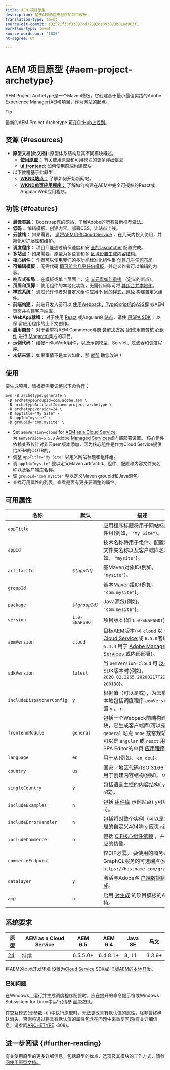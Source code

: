 ```yaml
---
title: AEM 项目原型
description: 基于AEM的应用程序的项目模板
translation-type: tm+mt
source-git-commit: e32521f35f33897cd72892de393073b01ad963f1
workflow-type: tm+mt
source-wordcount: '1035'
ht-degree: 6%

---
```



# AEM 项目原型 {#aem-project-archetype}

AEM Project Archetype是一个Maven模板，它创建基于最小最佳实践的Adobe Experience Manager(AEM)项目，作为网站的起点。

>[!TIP]
>
>最新的AEM Project Archetype [可在GitHub上找到](https://github.com/adobe/aem-project-archetype)。

## 资源 {#resources}

* **原型文档(此文档):** 原型体系结构及其不同模块概述。
   * **[使用原型：](using.md)** 有关使用原型和可用模块的更多详细信息
   * **[ui.frontend:](uifrontend.md)** 如何使用前端构建模块
* 以下教程基于此原型：
   * **[WKND站点：](https://docs.adobe.com/content/help/en/experience-manager-learn/getting-started-wknd-tutorial-develop/overview.html)** 了解如何开始新网站。
   * **[WKND单页应用程序：](https://docs.adobe.com/content/help/en/experience-manager-learn/sites/spa-editor/spa-editor-framework-feature-video-use.html)** 了解如何构建在AEM中完全可授权的React或Angular Web应用程序。

## 功能 {#features}

* **最佳实践：** Bootstrap您的网站，了解Adobe的所有最新推荐做法。
* **低码：** 编辑模板、创建内容、部署CSS，让站点上线。
* **云就绪：** 如果需要， [请将AEM用作Cloud Service](https://docs.adobe.com/content/help/en/experience-manager-cloud-service/landing/home.html) ，在几天内投入使用，并简化可扩展性和维护。
* **调度程序：** 项目只能通过确保速度和安 [全的Dispatcher](https://docs.adobe.com/content/help/zh-Hans/experience-manager-dispatcher/using/dispatcher.html) 配置完成。
* **多站点：** 如果需要，原型为多语言和多 [区域设置生成内容结构](https://docs.adobe.com/content/help/en/experience-manager-65/administering/introduction/msm.html)。
* **核心组件：** 作者可以使用我们的多功能标准化组件集 [创建几乎任何布局](/help/introduction.md)。
* **可编辑模板：** 无需代码 [即可组合几乎任何模板](https://docs.adobe.com/content/help/en/experience-manager-learn/sites/page-authoring/template-editor-feature-video-use.html)，并定义作者可以编辑的内容。
* **响应式布局：** 在模板或单个页面上，定 [义元素如何重排](https://docs.adobe.com/content/help/en/experience-manager-cloud-service/sites/authoring/features/responsive-layout.html) （定义的断点）。
* **页眉和页脚：** 使用组件的本地化功能，无需代码即可将 [其组合并本地化](https://docs.adobe.com/content/help/zh-Hans/experience-manager-core-components/using/get-started/localization.html)。
* **样式系统：** 通过允许作者对自定义组件应用不 [同的样式，避免](https://docs.adobe.com/content/help/en/experience-manager-learn/getting-started-wknd-tutorial-develop/style-system.html) 构建自定义组件。
* **前端构建：** 前端开发人员可以 [使用Webpack](uifrontend.md#webpack-dev-server)[、TypeScript和SASS模](uifrontend.md) 拟AEM页面并构建客户端库。
* **WebApp就绪：** 对于使用 [React](uifrontend-react.md) 或Angular的 [站点](uifrontend-angular.md)，请使 [用SPA SDK](https://docs.adobe.com/content/help/en/experience-manager-cloud-service/implementing/headless/spa/developing.html) ，以保 [](https://docs.adobe.com/content/help/en/experience-manager-learn/sites/spa-editor/spa-editor-framework-feature-video-use.html)留应用程序的上下文创作。
* **启用商务：** 对于希望将AEM Commerce与商 [务解决方案](https://docs.adobe.com/content/help/en/experience-manager-cloud-service/commerce/home.html) (如使用商务核 [心组件](https://magento.com/) 进行 [Magento)](https://github.com/adobe/aem-core-cif-components)集成的项目。
* **示例代码：** 结帐HelloWorld组件，以及示例模型、Servlet、过滤器和调度程序。
* **未结来源：** 如果事情不是本该如此，那 [就帮](https://github.com/adobe/aem-core-wcm-components/blob/master/CONTRIBUTING.md) 助您改进！

## 使用

要生成项目，请根据需要调整以下命令行：

```
mvn -B archetype:generate \
 -D archetypeGroupId=com.adobe.aem \
 -D archetypeArtifactId=aem-project-archetype \
 -D archetypeVersion=24 \
 -D appTitle="My Site" \
 -D appId="mysite" \
 -D groupId="com.mysite" \
```

* Set `aemVersion=cloud` for [AEM as a Cloud Service](https://docs.adobe.com/content/help/en/experience-manager-cloud-service/landing/home.html);\
   为 `aemVersion=6.5.0` Adobe [Managed Services](https://github.com/adobe/aem-project-archetype/tree/master/src/main/archetype/dispatcher.ams)或内部部署设置。
核心组件依赖关系仅针对非云aem版本添加，因为核心组件是作为Cloud Service提供给AEM的OOTB的。
* 调整 `appTitle="My Site"` 以定义网站标题和组件组。
* 调 `appId="mysite"` 整以定义Maven artifactId、组件、配置和内容文件夹名称以及客户端库名称。
* 调 `groupId="com.mysite"` 整以定义Maven groupId和Java源包。
* 查找可用属性的列表，查看是否有更多要调整的属性。

## 可用属性

| 名称 | 默认 | 描述 |
--------------------------|----------------|--------------------
| `appTitle` |  | 应用程序标题将用于网站标题和组件组(例如， `"My Site"`)。 |
| `appId` |  | 技术名称将用于组件、配置和内容文件夹名称以及客户端库名称(例如， `"mysite"`)。 |
| `artifactId` | *`${appId}`* | 基Maven对象ID(例如， `"mysite"`)。 |
| `groupId` |  | 基本Maven组ID(例如， `"com.mysite"`)。 |
| `package` | *`${groupId}`* | Java源包(例如， `"com.mysite"`)。 |
| `version` | `1.0-SNAPSHOT` | 项目版本(如 `1.0-SNAPSHOT`)。 |
| `aemVersion` | `cloud` | 目标AEM版本(可 `cloud` 以 [作为Cloud Service](https://docs.adobe.com/content/help/en/experience-manager-cloud-service/landing/home.html);或 `6.5.0`者适 `6.4.4` 用于 [Adobe Managed Services](https://github.com/adobe/aem-project-archetype/tree/master/src/main/archetype/dispatcher.ams) 或内部部署)。 |
| `sdkVersion` | `latest` | 当 `aemVersion=cloud` 可 [以指定](https://docs.adobe.com/content/help/en/experience-manager-cloud-service/implementing/developing/aem-as-a-cloud-service-sdk.html) SDK版本时(例如， `2020.02.2265.20200217T222518Z-200130`)。 |
| `includeDispatcherConfig` | `y` | 根据值（可以是或），为云或AMS/本地包括调度程序 `aemVersion` 配置 `y` 。 `n` |
| `frontendModule` | `general` | 包括一个Webpack前端构建模块，它生成客户端库(可以是常规 `general` 站点 `none` 或常规站点；可以是 `angular` 或 `react` 用于实施SPA Editor的单页 [应用程序](https://docs.adobe.com/content/help/en/experience-manager-cloud-service/implementing/headless/spa/editor-overview.html))。 |
| `language` | `en` | 用于从(例如， `en`, `deu`)。 |
| `country` | `us` | 国家／地区代码(ISO 3166-1)，用于创建内容结构(例如， `US`)。 |
| `singleCountry` | `y` | 包括语言主控的内容结构( `y`可以是 `n`或)。 |
| `includeExamples` | `n` | 包括 [组件库](https://www.aemcomponents.dev/) 示例站点( `y`可以是或 `n`)。 |
| `includeErrorHandler` | `n` | 包括将对整个实例（可以是或）全局的自定义404响 `y` 应页 `n`面。 |
| `includeCommerce` | `n` | 包括 [CIF核心组件依赖](https://github.com/adobe/aem-core-cif-components) ，并生成相应的伪像。 |
| `commerceEndpoint` |  | 仅CIF必需。 要使用的商务系统GraphQL服务的可选端点(例如， `https://hostname.com/grapql`)。 |
| `datalayer` | `y` | 激活与Adobe客 [户端数据层的集成](/help/developing/data-layer/overview.md)。 |
| `amp` | `n` | 启用 [对生成](/help/developing/amp.md) 的项目模板的AMP支持。 |

## 系统要求

| 原型 | AEM as a Cloud Service | AEM 6.5 | AEM 6.4 | Java SE | 马文 |
|---------|---------|---------|---------|---------|---------|
| [24](https://github.com/adobe/aem-project-archetype/releases/tag/aem-project-archetype-24) | 持续 | 6.5.5.0+ | 6.4.8.1+ | 8, 11 | 3.3.9+ |

将AEM的本地开发环境 [设置为Cloud Service](https://docs.adobe.com/content/help/en/experience-manager-learn/cloud-service/local-development-environment-set-up/overview.html) SDK或 [旧版AEM的本地开](https://docs.adobe.com/content/help/en/experience-manager-learn/foundation/development/set-up-a-local-aem-development-environment.html)发。

### 已知问题

在Windows上运行并生成调度程序配置时，应在提升的命令提示符或Windows Subsystem for Linux中运行(请参 [阅#329](https://github.com/adobe/aem-project-archetype/issues/329))。

在交互模式(无参数 `-B` )中执行原型时，无法更改具有默认值的属性，除非最终确认消失，否则将通过将具有默认值的属性包含在问题中来重复问题(有关详细信息，请参阅[ARCHETYPE](https://issues.apache.org/jira/browse/ARCHETYPE-308) -308)。

## 进一步阅读 {#further-reading}

有关使用原型的更多详细信息，包括原型的优点、选项及其模块的工作方式，请参 [阅使用原型文档。](using.md)
